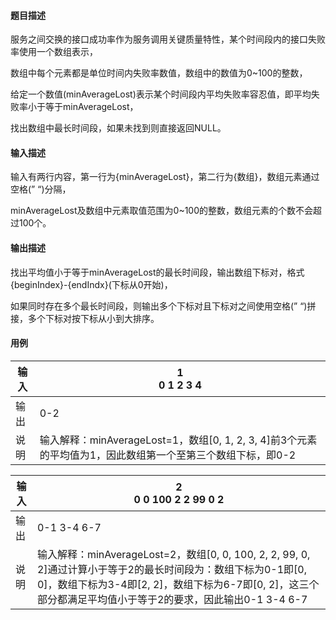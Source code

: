 #### 题目描述

服务之间交换的接口成功率作为服务调用关键质量特性，某个时间段内的接口失败率使用一个数组表示，

数组中每个元素都是单位时间内失败率数值，数组中的数值为0~100的整数，

给定一个数值(minAverageLost)表示某个时间段内平均失败率容忍值，即平均失败率小于等于minAverageLost，

找出数组中最长时间段，如果未找到则直接返回NULL。

#### 输入描述

输入有两行内容，第一行为{minAverageLost}，第二行为{数组}，数组元素通过空格(” “)分隔，

minAverageLost及数组中元素取值范围为0~100的整数，数组元素的个数不会超过100个。

#### 输出描述

找出平均值小于等于minAverageLost的最长时间段，输出数组下标对，格式{beginIndex}-{endIndx}(下标从0开始)，

如果同时存在多个最长时间段，则输出多个下标对且下标对之间使用空格(” “)拼接，多个下标对按下标从小到大排序。

#### 用例


| 输入 | 1<br/>0 1 2 3 4                                                                                            |
| ------ | ------------------------------------------------------------------------------------------------------------ |
| 输出 | 0-2                                                                                                        |
| 说明 | 输入解释：minAverageLost=1，数组[0, 1, 2, 3, 4]前3个元素的平均值为1，因此数组第一个至第三个数组下标，即0-2 |


| 输入 | 2<br/>0 0 100 2 2 99 0 2                                                                                                                                                                                                    |
| ------ | ----------------------------------------------------------------------------------------------------------------------------------------------------------------------------------------------------------------------------- |
| 输出 | 0-1 3-4 6-7                                                                                                                                                                                                                 |
| 说明 | 输入解释：minAverageLost=2，数组[0, 0, 100, 2, 2, 99, 0, 2]通过计算小于等于2的最长时间段为：数组下标为0-1即[0, 0]，数组下标为3-4即[2, 2]，数组下标为6-7即[0, 2]，这三个部分都满足平均值小于等于2的要求，因此输出0-1 3-4 6-7 |
